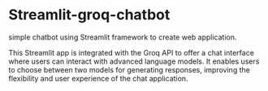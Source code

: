# Streamlit-groq-chatbot
simple chatbot using Streamlit framework to create web application.


This Streamlit app is integrated with the Groq API to offer a chat interface where users can interact with advanced language models. It enables users to choose between two models for generating responses, improving the flexibility and user experience of the chat application.
